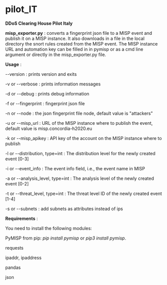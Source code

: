 # pilot_IT
**DDoS Clearing House Pilot Italy**

**misp_exporter.py** : 
converts a fingerprint json file to a MISP event and publish it on a MISP instance. It also downloads in a file in the local directory the snort rules created from the MISP event. The MISP instance URL and automation key can be filled in in pymisp or as a cmd line argument or directly in the misp_exporter.py file. 

**Usage** :

  --version : prints version and exits

  -v or --verbose : prints information messages
  
  -d or --debug : prints debug information
  
  -f or --fingerprint : fingerprint json file
  
  -n or --node : the json fingerprint file node, default value is "attackers"
  
  -u or --misp_url : URL of the MISP instance where to publish the event, default value is misp.concordia-h2020.eu
  
  -k or --misp_apikey : API key of the account on the MISP instance where to publish
  
  -l or --distribution, type=int : The distribution level for the newly created event [0-3]
  
  -i or --event_info : The event info field, i.e., the event name in MISP
  
  -a or --analysis_level, type=int : The analysis level of the newly created event [0-2]
  
  -t or --threat_level, type=int : The threat level ID of the newly created event [1-4]
  
  -s or --subnets : add subnets as attributes instead of ips


**Requirements** : 

You need to install the following modules:

PyMISP from pip: *pip install pymisp* or *pip3 install pymisp*.

requests

ipaddr, ipaddress

pandas

json


